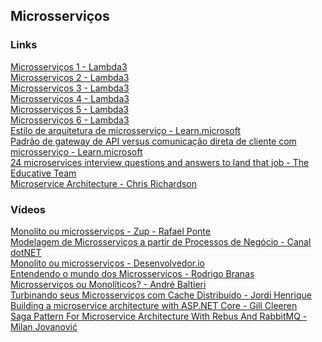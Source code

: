 ## Microsserviços

### Links
[Microsserviços 1 - Lambda3](https://www.lambda3.com.br/2019/02/lambda3-podcast-128-microsservicos/)\
[Microsserviços 2 - Lambda3](https://www.lambda3.com.br/2019/03/lambda3-podcast-132-microsservicos-2/)\
[Microsserviços 3 - Lambda3](https://www.lambda3.com.br/2019/08/lambda3-podcast-156-microsservicos-3/)\
[Microsserviços 4 - Lambda3](https://www.lambda3.com.br/2020/01/lambda3-podcast-180-microsservicos-4/)\
[Microsserviços 5 - Lambda3](https://www.lambda3.com.br/2020/05/lambda3-podcast-194-microsservicos-5/)\
[Microsserviços 6 - Lambda3](https://www.lambda3.com.br/2020/08/lambda3-podcast-208-microsservicos-6/)\
[Estilo de arquitetura de microsserviço - Learn.microsoft](https://learn.microsoft.com/pt-br/azure/architecture/guide/architecture-styles/microservices)\
[Padrão de gateway de API versus comunicação direta de cliente com microsserviço - Learn.microsoft](https://learn.microsoft.com/pt-br/dotnet/architecture/microservices/architect-microservice-container-applications/direct-client-to-microservice-communication-versus-the-api-gateway-pattern)\
[24 microservices interview questions and answers to land that job - The Educative Team](https://grokkingtechinterview.com/24-microservices-interview-questions-and-answers-to-land-that-job-4ae81ef34083)\
[Microservice Architecture - Chris Richardson](https://microservices.io/)

### Vídeos
[Monolito ou microsserviços - Zup - Rafael Ponte](https://www.youtube.com/watch?v=Prqd7xG1fpA)\
[Modelagem de Microsserviços a partir de Processos de Negócio - Canal dotNET](https://www.youtube.com/watch?v=KFq3sQFmNLA)\
[Monolito ou microsserviços - Desenvolvedor.io](https://www.youtube.com/watch?v=eQOAIsyrN6U)\
[Entendendo o mundo dos Microsserviços - Rodrigo Branas](https://www.youtube.com/watch?v=33LxCvyU_FU)\
[Microsserviços ou Monolíticos? - André Baltieri](https://www.youtube.com/watch?v=5-2kkglKgow)\
[Turbinando seus Microsserviços com Cache Distribuído - Jordi Henrique](https://www.youtube.com/watch?v=8K1tegXrDl4)\
[Building a microservice architecture with ASP.NET Core - Gill Cleeren](https://www.youtube.com/watch?v=SR53SKIUYPA)\
[Saga Pattern For Microservice Architecture With Rebus And RabbitMQ - Milan Jovanović](https://www.youtube.com/watch?v=dlXCodLxhag)
